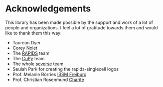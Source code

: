 # Acknowledgements

This library has been made possible by the support and work of a lot of people and organizations. I feel a lot of gratitude towards them and would like to thank them this way:
* Taurean Dyer
* Corey Nolet
* The [RAPIDS](https://rapids.ai/) team
* The [CuPy](https://cupy.dev/) team
* The whole [scverse](https://scverse.org/) team
* Seulah Park for creating the rapids-singlecell logos
* Prof. Melanie Börries [IBSM Freiburg](https://www.uniklinik-freiburg.de/institut-fuer-medizinische-bioinformatik-und-systemmedizin/englisch/en.html)
* Prof. Christian Rosenmund [Charite](http://www.rosenmundlab.de/)
